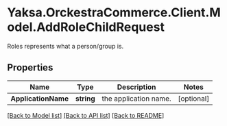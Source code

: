 # Yaksa.OrckestraCommerce.Client.Model.AddRoleChildRequest
Roles represents what a person/group is.

## Properties

Name | Type | Description | Notes
------------ | ------------- | ------------- | -------------
**ApplicationName** | **string** | the application name. | [optional] 

[[Back to Model list]](../README.md#documentation-for-models) [[Back to API list]](../README.md#documentation-for-api-endpoints) [[Back to README]](../README.md)

